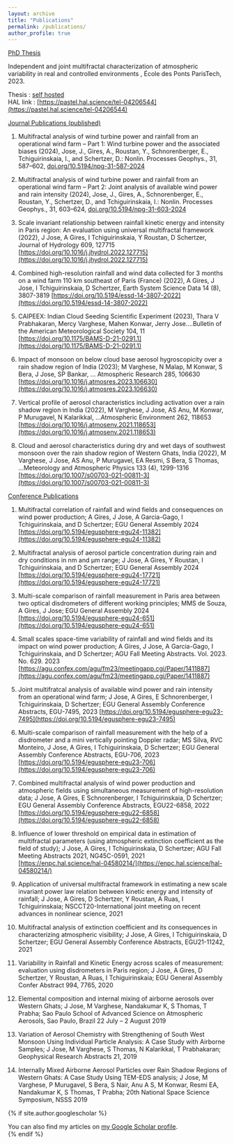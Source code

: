 ```yaml
---
layout: archive
title: "Publications"
permalink: /publications/
author_profile: true
---
```



<ins> PhD Thesis<ins>

Independent and joint multifractal characterization of atmospheric variability in real and controlled environments , École des Ponts ParisTech, 2023.

<i class="fa-solid fa-book"></i> Thesis : [self hosted](https://jerryjose7.github.io/files/Jerry_thesis_final.pdf)  
HAL link : [https://pastel.hal.science/tel-04206544](https://pastel.hal.science/tel-04206544)



<ins> Journal Publications (published)<ins>

1.	Multifractal analysis of wind turbine power and rainfall from an operational wind farm – Part 1: Wind turbine power and the associated biases (2024), 
Jose, J., Gires, A., Roustan, Y., Schnorenberger, E., Tchiguirinskaia, I., and Schertzer, D.: 
Nonlin. Processes Geophys., 31, 587–602, [doi.org/10.5194/npg-31-587-2024](https://doi.org/10.5194/npg-31-587-2024)

2.	Multifractal analysis of wind turbine power and rainfall from an operational wind farm – Part 2: Joint analysis of available wind power and rain intensity (2024), 
Jose, J., Gires, A., Schnorenberger, E., Roustan, Y., Schertzer, D., and Tchiguirinskaia, I.:
Nonlin. Processes Geophys., 31, 603–624, [doi.org/10.5194/npg-31-603-2024](https://doi.org/10.5194/npg-31-603-2024)

3.	Scale invariant relationship between rainfall kinetic energy and intensity in Paris region: An evaluation using universal multifractal framework (2022), J Jose, A Gires, I Tchiguirinskaia, Y Roustan, D Schertzer, Journal of Hydrology 609, 127715 [https://doi.org/10.1016/j.jhydrol.2022.127715](https://doi.org/10.1016/j.jhydrol.2022.127715)

4.	Combined high-resolution rainfall and wind data collected for 3 months on a wind farm 110 km southeast of Paris (France) (2022), A Gires, J Jose, I Tchiguirinskaia, D Schertzer, Earth System Science Data 14 (8), 3807-3819 [https://doi.org/10.5194/essd-14-3807-2022](https://doi.org/10.5194/essd-14-3807-2022)

5.	CAIPEEX: Indian Cloud Seeding Scientific Experiment (2023), Thara V Prabhakaran, Mercy Varghese, Mahen Konwar, Jerry Jose….Bulletin of the American Meteorological Society 104, 11 [https://doi.org/10.1175/BAMS-D-21-0291.1](https://doi.org/10.1175/BAMS-D-21-0291.1)

6.	Impact of monsoon on below cloud base aerosol hygroscopicity over a rain shadow region of India (2023);
M Varghese, N Malap, M Konwar, S Bera, J Jose, SP Bankar, ... Atmospheric Research 285, 106630 [https://doi.org/10.1016/j.atmosres.2023.106630](https://doi.org/10.1016/j.atmosres.2023.106630)

7.	Vertical profile of aerosol characteristics including activation over a rain shadow region in India (2022), M Varghese, J Jose, AS Anu, M Konwar, P Murugavel, N Kalarikkal, ...Atmospheric Environment 262, 118653 [https://doi.org/10.1016/j.atmosenv.2021.118653](https://doi.org/10.1016/j.atmosenv.2021.118653)

8.	Cloud and aerosol characteristics during dry and wet days of southwest monsoon over the rain shadow region of Western Ghats, India (2022), M Varghese, J Jose, AS Anu, P Murugavel, EA Resmi, S Bera, S Thomas, ...Meteorology and Atmospheric Physics 133 (4), 1299-1316 [https://doi.org/10.1007/s00703-021-00811-3](https://doi.org/10.1007/s00703-021-00811-3)


<ins> Conference Publications<ins>


1. Multifractal correlation of rainfall and wind fields and consequences on wind power production;
A Gires, J Jose, A Garcia-Gago, I Tchiguirinskaia, and D Schertzer;
EGU General Assembly 2024
[https://doi.org/10.5194/egusphere-egu24-11382](https://doi.org/10.5194/egusphere-egu24-11382)

2. Multifractal analysis of aerosol particle concentration during rain and dry conditions in nm and µm range;
J Jose, A Gires, Y Roustan, I Tchiguirinskaia, and D Schertzer;
EGU General Assembly 2024
[https://doi.org/10.5194/egusphere-egu24-17721](https://doi.org/10.5194/egusphere-egu24-17721)

3. Multi-scale comparison of rainfall measurement in Paris area between two optical disdrometers of different working principles;
MMS de Souza, A Gires, J Jose;
EGU General Assembly 2024
[https://doi.org/10.5194/egusphere-egu24-651](https://doi.org/10.5194/egusphere-egu24-651)

4. Small scales space-time variability of rainfall and wind fields and its impact on wind power production;
A Gires, J Jose, A Garcia-Gago, I Tchiguirinskaia, and D Schertzer;
AGU Fall Meeting Abstracts. Vol. 2023. No. 629. 2023
[https://agu.confex.com/agu/fm23/meetingapp.cgi/Paper/1411887](https://agu.confex.com/agu/fm23/meetingapp.cgi/Paper/1411887)

5. Joint multifratcal analysis of available wind power and rain intensity from an operational wind farm;
J Jose, A Gires, E Schnorenberger, I Tchiguirinskaia, D Schertzer;
EGU General Assembly Conference Abstracts, EGU-7495, 2023
[https://doi.org/10.5194/egusphere-egu23-7495](https://doi.org/10.5194/egusphere-egu23-7495)

6. Multi-scale comparison of rainfall measurement with the help of a disdrometer and a mini vertically pointing Doppler radar;
MS Silva, RVC Monteiro, J Jose, A Gires, I Tchiguirinskaia, D Schertzer;
EGU General Assembly Conference Abstracts, EGU-706, 2023
[https://doi.org/10.5194/egusphere-egu23-706](https://doi.org/10.5194/egusphere-egu23-706)

7. Combined multifractal analysis of wind power production and atmospheric fields using simultaneous measurement of high-resolution data;
J Jose, A Gires, E Schnorenberger, I Tchiguirinskaia, D Schertzer;
EGU General Assembly Conference Abstracts, EGU22-6858, 2022
[https://doi.org/10.5194/egusphere-egu22-6858](https://doi.org/10.5194/egusphere-egu22-6858)

8. Influence of lower threshold on empirical data in estimation of multifractal parameters (using atmospheric extinction coefficient as the field of study);
J Jose, A Gires, I Tchiguirinskaia, D Schertzer;
AGU Fall Meeting Abstracts 2021, NG45C-0591, 2021
[https://enpc.hal.science/hal-04580214/](https://enpc.hal.science/hal-04580214/)

9. Application of universal multifractal framework in estimating a new scale invariant power law relation between kinetic energy and intensity of rainfall;
J Jose, A Gires, D Schertzer, Y Roustan, A Ruas, I Tchiguirinskaia;
NSCCT20-International joint meeting on recent advances in nonlinear science, 2021

10. Multifractal analysis of extinction coefficient and its consequences in characterizing atmospheric visibility;
J Jose, A Gires, I Tchiguirinskaia, D Schertzer;
EGU General Assembly Conference Abstracts, EGU21-11242, 2021

11. Variability in Rainfall and Kinetic Energy across scales of measurement: evaluation using disdrometers in Paris region;
J Jose, A Gires, D Schertzer, Y Roustan, A Ruas, I Tchiguirinskaia;
EGU General Assembly Confer Abstract 994, 7765, 2020

12. Elemental composition and internal mixing of airborne aerosols over Western Ghats;
J Jose, M Varghese, Nandakumar K, S Thomas, T Prabha;
Sao Paulo School of Advanced Science on Atmospheric Aerosols, Sao Paulo, Brazil 22 July – 2 August 2019
 
13. Variation of Aerosol Chemistry with Strengthening of South West Monsoon Using Individual Particle Analysis: A Case Study with Airborne Samples;
J Jose, M Varghese, S Thomas, N Kalarikkal, T Prabhakaran;
Geophysical Research Abstracts 21, 2019

14. Internally Mixed Airborne Aerosol Particles over Rain Shadow Regions of Western Ghats: A Case Study Using TEM-EDS analysis;
J Jose, M Varghese, P Murugavel, S Bera, S Nair, Anu A S, M Konwar, Resmi EA, Nandakumar K, S Thomas, T Prabha;
20th National Space Science Symposium, NSSS 2019


{% if site.author.googlescholar %}
  <div class="wordwrap">You can also find my articles on <a href="{{site.author.googlescholar}}">my Google Scholar profile</a>.</div>
{% endif %}
